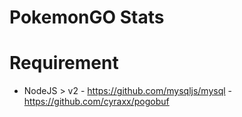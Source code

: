 PokemonGO Stats
===============

# Requirement

- NodeJS > v2
		- https://github.com/mysqljs/mysql
		- https://github.com/cyraxx/pogobuf
		
		